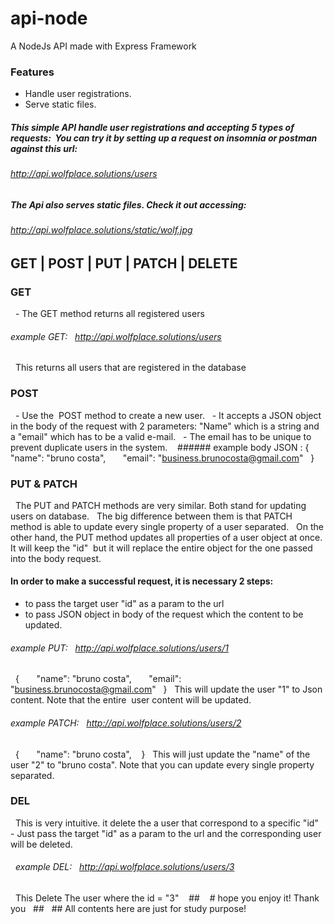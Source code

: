 # api-node
A NodeJs API made with Express Framework
### Features
- Handle user registrations.
- Serve static files.
##### This simple API handle user registrations and accepting 5 types of requests:  You can try it by setting up a request on insomnia or postman against this url: 
###### http://api.wolfplace.solutions/users
##### The Api also serves static files. Check it out accessing: 
###### http://api.wolfplace.solutions/static/wolf.jpg

###
## GET | POST | PUT | PATCH | DELETE




### GET 
  - The GET method returns all registered users
###### example GET:   http://api.wolfplace.solutions/users
  This returns all users that are registered in the database
### POST 
  - Use the  POST method to create a new user. 
  - It accepts a JSON object in the body of the request with 2 parameters: "Name" which is a string and a "email" which has to be a valid e-mail.
  - The email has to be unique to prevent duplicate users in the system.
  
 ###### example body JSON :
    {
         "name": "bruno costa",
         "email": "business.brunocosta@gmail.com"
    }
    
### PUT & PATCH
  The PUT and PATCH methods are very similar. Both stand for updating users on database. 
  The big difference between them is that PATCH method is able to update every single property of a user separated.
  On the other hand, the PUT method updates all properties of a user object at once. It will keep the "id"  but it will replace the entire object for the one passed into the body request.
#### In order to make a successful request, it is necessary 2 steps: 
- to pass the target user "id" as a param to the url 
- to pass JSON object in body of the request which the content to be updated.
###### example PUT:   http://api.wolfplace.solutions/users/1
  {
          "name": "bruno costa",
           "email": "business.brunocosta@gmail.com"
  }
  This will update the user "1" to Json content. Note that the entire  user content will be updated.
  
###### example PATCH:   http://api.wolfplace.solutions/users/2     
  {
           "name": "bruno costa",
   }
  This will just update the "name" of the user "2" to "bruno costa". Note that you can update every single property separated.
### DEL
  This is very intuitive. it delete the a user that correspond to a specific "id"
  - Just pass the target "id" as a param to the url and the corresponding user will be deleted.
######   example DEL:   http://api.wolfplace.solutions/users/3
  This Delete The user where the id = "3"
   ## 
   # hope you enjoy it! Thank you
  ##
  ## All contents here are just for study purpose!
